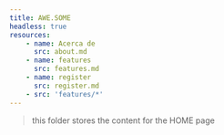 ```yaml
---
title: AWE.SOME
headless: true
resources:
    - name: Acerca de
      src: about.md
    - name: features
      src: features.md
    - name: register
      src: register.md
    - src: 'features/*'
---
```


> this folder stores the content for the HOME page
